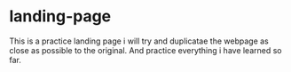 # landing-page
This is a practice landing page i will try and duplicatae the webpage as close as possible to the original. And practice everything i have learned so far.